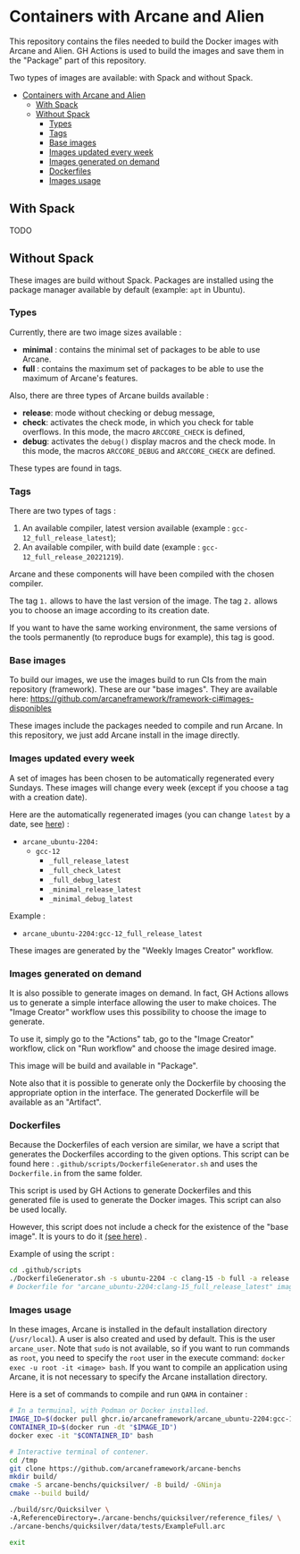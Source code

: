# Containers with Arcane and Alien

This repository contains the files needed to build the Docker images
with Arcane and Alien. GH Actions is used to build the images and save
them in the "Package" part of this repository.

Two types of images are available: with Spack and without Spack.

- [Containers with Arcane and Alien](#containers-with-arcane-and-alien)
  - [With Spack](#with-spack)
  - [Without Spack](#without-spack)
    - [Types](#types)
    - [Tags](#tags)
    - [Base images](#base-images)
    - [Images updated every week](#images-updated-every-week)
    - [Images generated on demand](#images-generated-on-demand)
    - [Dockerfiles](#dockerfiles)
    - [Images usage](#images-usage)

## With Spack

TODO


## Without Spack

These images are build without Spack. Packages are installed using
the package manager available by default (example: `apt` in Ubuntu).


### Types

Currently, there are two image sizes available :
- **minimal** : contains the minimal set of packages to be able to
  use Arcane.
- **full** : contains the maximum set of packages to be able to use
  the maximum of Arcane's features.

Also, there are three types of Arcane builds available :
- **release**: mode without checking or debug message,
- **check**: activates the check mode, in which you check for table
  overflows. In this mode, the macro `ARCCORE_CHECK` is defined,
- **debug**: activates the `debug()` display macros and the check
  mode. In this mode, the macros `ARCCORE_DEBUG` and
  `ARCCORE_CHECK` are defined.

These types are found in tags.


### Tags

There are two types of tags :
1. An available compiler, latest version available 
   (example : `gcc-12_full_release_latest`);
2. An available compiler, with build date 
   (example : `gcc-12_full_release_20221219`).

Arcane and these components will have been compiled with the chosen
compiler.

The tag `1.` allows to have the last version of the image.
The tag `2.` allows you to choose an image according to its creation
date.

If you want to have the same working environment, the same versions of
the tools permanently (to reproduce bugs for example), this tag is good.


### Base images

To build our images, we use the images build to run CIs from the main
repository (framework). These are our "base images". They are available
here: https://github.com/arcaneframework/framework-ci#images-disponibles

These images include the packages needed to compile and run Arcane.
In this repository, we just add Arcane install in the image directly.


### Images updated every week

A set of images has been chosen to be automatically regenerated every
Sundays. These images will change every week (except if you choose a
tag with a creation date).

Here are the automatically regenerated images (you can change `latest`
by a date, see [here](https://github.com/orgs/arcaneframework/packages?repo_name=framework-ci)) :
- `arcane_ubuntu-2204:`
  - `gcc-12`
    - `_full_release_latest`
    - `_full_check_latest`
    - `_full_debug_latest`
    - `_minimal_release_latest`
    - `_minimal_debug_latest`

Example :
- `arcane_ubuntu-2204:gcc-12_full_release_latest`

These images are generated by the "Weekly Images Creator" workflow.


### Images generated on demand

It is also possible to generate images on demand. In fact, GH Actions
allows us to generate a simple interface allowing the user to make choices.
The "Image Creator" workflow uses this possibility to choose the image to
generate.

To use it, simply go to the "Actions" tab, go to the "Image Creator"
workflow, click on "Run workflow" and choose the image desired image.

This image will be build and available in "Package".

Note also that it is possible to generate only the Dockerfile by choosing
the appropriate option in the interface. The generated Dockerfile will be
available as an "Artifact".


### Dockerfiles

Because the Dockerfiles of each version are similar, we have a script
that generates the Dockerfiles according to the given options.
This script can be found here : `.github/scripts/DockerfileGenerator.sh`
and uses the `Dockerfile.in` from the same folder.

This script is used by GH Actions to generate Dockerfiles and this
generated file is used to generate the Docker images.
This script can also be used locally.

However, this script does not include a check for the existence of the
"base image". It is yours to do it
[(see here)](https://github.com/arcaneframework/framework-ci#images-disponibles)
.

Example of using the script :
```bash
cd .github/scripts
./DockerfileGenerator.sh -s ubuntu-2204 -c clang-15 -b full -a release
# Dockerfile for "arcane_ubuntu-2204:clang-15_full_release_latest" image.
```


### Images usage

In these images, Arcane is installed in the default installation
directory (`/usr/local`).
A user is also created and used by default. This is the user
`arcane_user`.
Note that `sudo` is not available, so if you want to run commands
as `root`, you need to specify the `root` user in the execute command:
`docker exec -u root -it <image> bash`.
If you want to compile an application using Arcane, it is not necessary
to specify the Arcane installation directory.

Here is a set of commands to compile and run `QAMA` in container :
```bash
# In a termuinal, with Podman or Docker installed.
IMAGE_ID=$(docker pull ghcr.io/arcaneframework/arcane_ubuntu-2204:gcc-12_minimal_release_latest)
CONTAINER_ID=$(docker run -dt "$IMAGE_ID")
docker exec -it "$CONTAINER_ID" bash

# Interactive terminal of contener.
cd /tmp
git clone https://github.com/arcaneframework/arcane-benchs
mkdir build/
cmake -S arcane-benchs/quicksilver/ -B build/ -GNinja
cmake --build build/

./build/src/Quicksilver \
-A,ReferenceDirectory=./arcane-benchs/quicksilver/reference_files/ \
./arcane-benchs/quicksilver/data/tests/ExampleFull.arc

exit
```
